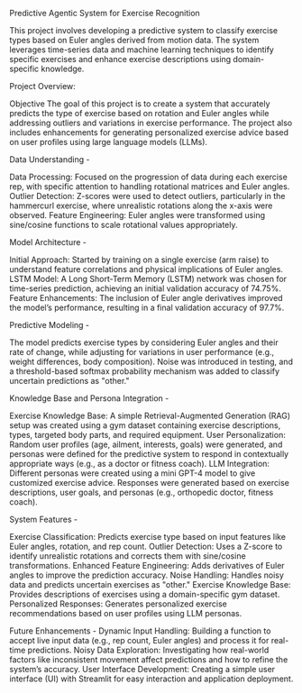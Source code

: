 Predictive Agentic System for Exercise Recognition

This project involves developing a predictive system to classify exercise types based on Euler angles derived from motion data. The system leverages time-series data and machine learning techniques to identify specific exercises and enhance exercise descriptions using domain-specific knowledge.

Project Overview:

Objective
The goal of this project is to create a system that accurately predicts the type of exercise based on rotation and Euler angles while addressing outliers and variations in exercise performance. The project also includes enhancements for generating personalized exercise advice based on user profiles using large language models (LLMs).

Data Understanding -

Data Processing: Focused on the progression of data during each exercise rep, with specific attention to handling rotational matrices and Euler angles.
Outlier Detection: Z-scores were used to detect outliers, particularly in the hammercurl exercise, where unrealistic rotations along the x-axis were observed.
Feature Engineering: Euler angles were transformed using sine/cosine functions to scale rotational values appropriately.

Model Architecture -

Initial Approach: Started by training on a single exercise (arm raise) to understand feature correlations and physical implications of Euler angles.
LSTM Model: A Long Short-Term Memory (LSTM) network was chosen for time-series prediction, achieving an initial validation accuracy of 74.75%.
Feature Enhancements: The inclusion of Euler angle derivatives improved the model’s performance, resulting in a final validation accuracy of 97.7%.

Predictive Modeling -

The model predicts exercise types by considering Euler angles and their rate of change, while adjusting for variations in user performance (e.g., weight differences, body composition).
Noise was introduced in testing, and a threshold-based softmax probability mechanism was added to classify uncertain predictions as "other."

Knowledge Base and Persona Integration -

Exercise Knowledge Base: A simple Retrieval-Augmented Generation (RAG) setup was created using a gym dataset containing exercise descriptions, types, targeted body parts, and required equipment.
User Personalization: Random user profiles (age, ailment, interests, goals) were generated, and personas were defined for the predictive system to respond in contextually appropriate ways (e.g., as a doctor or fitness coach).
LLM Integration: Different personas were created using a mini GPT-4 model to give customized exercise advice. Responses were generated based on exercise descriptions, user goals, and personas (e.g., orthopedic doctor, fitness coach).

System Features -

Exercise Classification: Predicts exercise type based on input features like Euler angles, rotation, and rep count.
Outlier Detection: Uses a Z-score to identify unrealistic rotations and corrects them with sine/cosine transformations.
Enhanced Feature Engineering: Adds derivatives of Euler angles to improve the prediction accuracy.
Noise Handling: Handles noisy data and predicts uncertain exercises as "other."
Exercise Knowledge Base: Provides descriptions of exercises using a domain-specific gym dataset.
Personalized Responses: Generates personalized exercise recommendations based on user profiles using LLM personas.

Future Enhancements -
Dynamic Input Handling: Building a function to accept live input data (e.g., rep count, Euler angles) and process it for real-time predictions.
Noisy Data Exploration: Investigating how real-world factors like inconsistent movement affect predictions and how to refine the system’s accuracy.
User Interface Development: Creating a simple user interface (UI) with Streamlit for easy interaction and application deployment.
